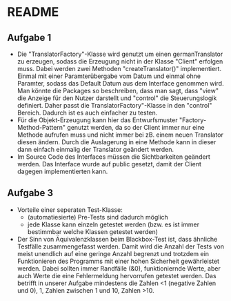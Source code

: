 # README
## Aufgabe 1
- Die "TranslatorFactory"-Klasse wird genutzt um einen germanTranslator zu erzeugen, sodass die Erzeugung nicht in der Klasse "Client" erfolgen muss. Dabei werden zwei Methoden "createTranslator()" implementiert. Einmal mit einer Paramterübergabe vom Datum und einmal ohne Paramter, sodass das Default Datum aus dem Interface genommen wird. Man könnte die Packages so beschreiben, dass man sagt, dass "view" die Anzeige für den Nutzer darstellt und "control" die Steuerungslogik definiert. Daher passt die TranslatorFactory"-Klasse in den "control" Bereich. Dadurch ist es auch einfacher zu testen.
- Für die Objekt-Erzeugung kann hier das Entwurfsmuster "Factory-Method-Pattern" genutzt werden, da so der Client immer nur eine Methode aufrufen muss und nicht immer bei zB. einem neuen Translator diesen ändern. Durch die Auslagerung in eine Methode kann in dieser dann einfach einmalig der Translator geändert werden.
- Im Source Code des Interfaces müssen die Sichtbarkeiten geändert werden. Das Interface wurde auf public gesetzt, damit der Client dagegen implementierten kann.

## Aufgabe 3
- Vorteile einer seperaten Test-Klasse:
   - (automatiesierte) Pre-Tests sind dadurch möglich
   - jede Klasse kann einzeln getestet werden (bzw. es ist immer bestimmbar welche Klassen getestet werden)
- Der Sinn von Äquivalenzklassen beim Blackbox-Test ist, dass ähnliche Testfälle zusammengefasst werden. Damit wird die Anzahl der Tests von meist unendlich auf eine geringe Anzahl begrenzt und trotzdem ein Funktionieren des Programms mit einer hohen Sicherheit gewährleistet werden. Dabei sollten immer Randfälle (&0), funktioniernde Werte, aber auch Werte die eine Fehlermeldung hervorrufen getestet werden. Das betrifft in unserer Aufgabe mindestens die Zahlen <1 (negative Zahlen und 0), 1, Zahlen zwischen 1 und 10, Zahlen >10.
